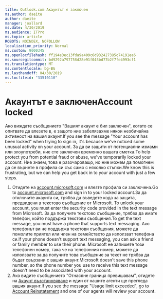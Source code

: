```yaml
---
title: Outlook.com Акаунтът е заключен
ms.author: daeite
author: daeite
manager: joallard
ms.date: 4/30/2019
ms.audience: ITPro
ms.topic: article
ROBOTS: NOINDEX, NOFOLLOW
localization_priority: Normal
ms.custom: 9000345
ms.openlocfilehash: ff194e3ec13fda9a409c6d932427385c74191ea6
ms.sourcegitcommit: bd9292a797758d28e91f043bd77b2f7fe4993cf1
ms.translationtype: MT
ms.contentlocale: bg-BG
ms.lasthandoff: 04/30/2019
ms.locfileid: "33510110"
---
```

# <a name="account-locked"></a><span data-ttu-id="070df-102">Акаунтът е заключен</span><span class="sxs-lookup"><span data-stu-id="070df-102">Account locked</span></span>

<span data-ttu-id="070df-103">Ако виждате съобщението "Вашият акаунт е бил заключен", когато се опитвате да влезете в, е защото ние забелязахме някои необичайна активност на вашия акаунт.</span><span class="sxs-lookup"><span data-stu-id="070df-103">If you see the message "Your account has been locked" when trying to sign in, it's because we've noticed some unusual activity on your account.</span></span> <span data-ttu-id="070df-104">За да ви защити от потенциални измами или злоупотреби, ние сте заключен временно вашата сметка.</span><span class="sxs-lookup"><span data-stu-id="070df-104">To help protect you from potential fraud or abuse, we've temporarily locked your account.</span></span> <span data-ttu-id="070df-105">Ние знаем, това е разочароващо, но ние можем да помогнем да се върнете в профила си със само с няколко стъпки.</span><span class="sxs-lookup"><span data-stu-id="070df-105">We know this is frustrating, but we can help you get back in to your account with just a few steps.</span></span>

1. <span data-ttu-id="070df-106">Отидете на [account.microsoft.com](https://go.microsoft.com/fwlink/?linkid=2090484) и влезте профила си заключена.</span><span class="sxs-lookup"><span data-stu-id="070df-106">Go to [account.microsoft.com](https://go.microsoft.com/fwlink/?linkid=2090484) and sign in to your locked account.</span></span><span data-ttu-id="070df-107">За да отключите акаунта си, трябва да въведете кода за защита, предвидени в текстово съобщение от Microsoft.</span><span class="sxs-lookup"><span data-stu-id="070df-107"> To unlock your account, you must enter the security code provided in the text message from Microsoft.</span></span> <span data-ttu-id="070df-108">За да получите текстово съобщение, трябва да имате телефон, който поддържа текстови съобщения.</span><span class="sxs-lookup"><span data-stu-id="070df-108">To get the text message, you must have a phone that supports text messaging.</span></span> <span data-ttu-id="070df-109">Ако телефонът ви не поддържа текстови съобщения, можете да помолите приятел или член на семейството да използват телефона си.</span><span class="sxs-lookup"><span data-stu-id="070df-109">If your phone doesn't support text messaging, you can ask a friend or family member to use their phone.</span></span> <span data-ttu-id="070df-110">Microsoft не запишете този телефонен номер, така че на телефонния номер, можете да използвате за да получите това съобщение за текст не трябва да бъдат свързани с вашия акаунт.</span><span class="sxs-lookup"><span data-stu-id="070df-110">Microsoft doesn't save this phone number, so the phone number you use to receive this text message doesn't need to be associated with your account.</span></span>
2. <span data-ttu-id="070df-111">Ако видите съобщението "Отнасяне граница превишавам", отидете на [Акаунт възстановяване](https://go.microsoft.com/fwlink/?linkid=2090483) и един от нашите агенти ще прегледа вашия акаунт.</span><span class="sxs-lookup"><span data-stu-id="070df-111">If you see the message "Usage limit exceeded", go to [Account Reinstatement](https://go.microsoft.com/fwlink/?linkid=2090483) and one of our agents will review your account.</span></span>
